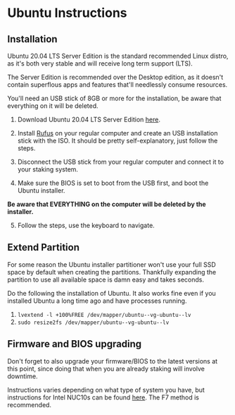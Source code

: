 # Ubuntu Instructions

## Installation
Ubuntu 20.04 LTS Server Edition is the standard recommended Linux distro, as it's both very stable and will receive long term support (LTS). 

The Server Edition is recommended over the Desktop edition, as it doesn't contain superflous apps and features that'll needlessly consume resources.

You'll need an USB stick of 8GB or more for the installation, be aware that everything on it will be deleted.

1. Download Ubuntu 20.04 LTS Server Edition [here](https://releases.ubuntu.com/20.04/ubuntu-20.04.1-live-server-amd64.iso).

2. Install [Rufus](https://rufus.ie) on your regular computer and create an USB installation stick with the ISO. It should be pretty self-explanatory, just follow the steps.

3. Disconnect the USB stick from your regular computer and connect it to your staking system. 

4. Make sure the BIOS is set to boot from the USB first, and boot the Ubuntu installer. 

 **Be aware that EVERYTHING on the computer will be deleted by the installer.**

5. Follow the steps, use the keyboard to navigate.


## Extend Partition
For some reason the Ubuntu installer partitioner won't use your full SSD space by default when creating the partitions. Thankfully expanding the partition to use all available space is damn easy and takes seconds.

Do the following the installation of Ubuntu. It also works fine even if you installed Ubuntu a long time ago and have processes running.

1. ```lvextend -l +100%FREE /dev/mapper/ubuntu--vg-ubuntu--lv```
2. ```sudo resize2fs /dev/mapper/ubuntu--vg-ubuntu--lv```

## Firmware and BIOS upgrading
Don't forget to also upgrade your firmware/BIOS to the latest versions at this point, since doing that when you are already staking will involve downtime.

Instructions varies depending on what type of system you have, but instructions for Intel NUC10s can be found [here](https://www.intel.com/content/www/us/en/support/articles/000033291/intel-nuc.html). The F7 method is recommended.